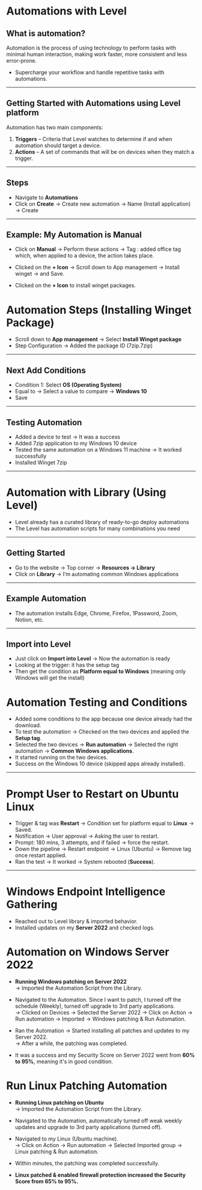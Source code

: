 # Automations with Level

## What is automation?  
Automation is the process of using technology to perform tasks with minimal human interaction, making work faster, more consistent and less error-prone.  

- Supercharge your workflow and handle repetitive tasks with automations.  

---

## Getting Started with Automations using Level platform  

Automation has two main components:  
1. **Triggers** – Criteria that Level watches to determine if and when automation should target a device.  
2. **Actions** – A set of commands that will be on devices when they match a trigger.  

---

## Steps  

- Navigate to **Automations**  
- Click on **Create** → Create new automation → Name (Install application) → Create  

---

## Example: My Automation is Manual  

- Click on **Manual** → Perform these actions → Tag : added office tag which, when applied to a device, the action takes place.  

- Clicked on the **+ Icon** → Scroll down to App management → Install winget → and Save.  
- Clicked on the **+ Icon** to install winget packages.  
# Automation Steps (Installing Winget Package)

- Scroll down to **App management** → Select **Install Winget package**  
- Step Configuration → Added the package ID (7zip.7zip)  

---

## Next Add Conditions  
- Condition 1: Select **OS (Operating System)**  
- Equal to → Select a value to compare → **Windows 10**  
- Save  

---

## Testing Automation  
- Added a device to test → It was a success  
- Added 7zip application to my Windows 10 device  
- Tested the same automation on a Windows 11 machine → It worked successfully  
- Installed Winget 7zip  

---

# Automation with Library (Using Level)

- Level already has a curated library of ready-to-go deploy automations  
- The Level has automation scripts for many combinations you need  

---

## Getting Started  
- Go to the website → Top corner → **Resources → Library**  
- Click on **Library** → I’m automating common Windows applications  

---

## Example Automation  
- The automation installs Edge, Chrome, Firefox, 1Password, Zoom, Notion, etc.  

---

## Import into Level  
- Just click on **Import into Level** → Now the automation is ready  
- Looking at the trigger: it has the setup tag  
- Then get the condition as **Platform equal to Windows** (meaning only Windows will get the install)  
# Automation Testing and Conditions

- Added some conditions to the app because one device already had the download.  
- To test the automation → Checked on the two devices and applied the **Setup tag**.  
- Selected the two devices → **Run automation** → Selected the right automation → **Common Windows applications**.  
- It started running on the two devices.  
- Success on the Windows 10 device (skipped apps already installed).  

---

# Prompt User to Restart on Ubuntu Linux

- Trigger & tag was **Restart** → Condition set for platform equal to **Linux** → Saved.  
- Notification → User approval → Asking the user to restart.  
- Prompt: 180 mins, 3 attempts, and if failed → force the restart.  
- Down the pipeline → Restart endpoint → Linux (Ubuntu) → Remove tag once restart applied.  
- Ran the test → It worked → System rebooted (**Success**).  

---

# Windows Endpoint Intelligence Gathering

- Reached out to Level library & imported behavior.  
- Installed updates on my **Server 2022** and checked logs.  
# Automation on Windows Server 2022

* **Running Windows patching on Server 2022**  
  -> Imported the Automation Script from the Library.  

* Navigated to the Automation. Since I want to patch, I turned off the schedule (Weekly), turned off upgrade to 3rd party applications.  
  -> Clicked on Devices -> Selected the Server 2022 -> Click on Action -> Run automation -> Imported -> Windows patching & Run Automation.  

* Ran the Automation -> Started installing all patches and updates to my Server 2022.  
  -> After a while, the patching was completed.  

* It was a success and my Security Score on Server 2022 went from **60% to 95%**, meaning it's in good condition.  


# Run Linux Patching Automation

* **Running Linux patching on Ubuntu**  
  -> Imported the Automation Script from the Library.  

* Navigated to the Automation, automatically turned off weak weekly updates and upgrade to 3rd party applications (turned off).  

* Navigated to my Linux (Ubuntu machine).  
  -> Click on Action -> Run automation -> Selected Imported group -> Linux patching & Run automation.  

* Within minutes, the patching was completed successfully.  

* **Linux patched & enabled firewall protection increased the Security Score from 65% to 95%.**
